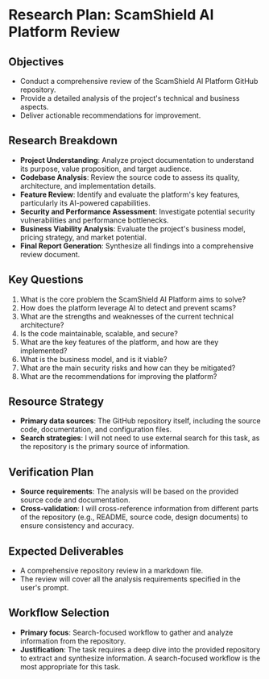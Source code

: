 # Research Plan: ScamShield AI Platform Review

## Objectives
- Conduct a comprehensive review of the ScamShield AI Platform GitHub repository.
- Provide a detailed analysis of the project's technical and business aspects.
- Deliver actionable recommendations for improvement.

## Research Breakdown
- **Project Understanding**: Analyze project documentation to understand its purpose, value proposition, and target audience.
- **Codebase Analysis**: Review the source code to assess its quality, architecture, and implementation details.
- **Feature Review**: Identify and evaluate the platform's key features, particularly its AI-powered capabilities.
- **Security and Performance Assessment**: Investigate potential security vulnerabilities and performance bottlenecks.
- **Business Viability Analysis**: Evaluate the project's business model, pricing strategy, and market potential.
- **Final Report Generation**: Synthesize all findings into a comprehensive review document.

## Key Questions
1. What is the core problem the ScamShield AI Platform aims to solve?
2. How does the platform leverage AI to detect and prevent scams?
3. What are the strengths and weaknesses of the current technical architecture?
4. Is the code maintainable, scalable, and secure?
5. What are the key features of the platform, and how are they implemented?
6. What is the business model, and is it viable?
7. What are the main security risks and how can they be mitigated?
8. What are the recommendations for improving the platform?

## Resource Strategy
- **Primary data sources**: The GitHub repository itself, including the source code, documentation, and configuration files.
- **Search strategies**: I will not need to use external search for this task, as the repository is the primary source of information.

## Verification Plan
- **Source requirements**: The analysis will be based on the provided source code and documentation.
- **Cross-validation**: I will cross-reference information from different parts of the repository (e.g., README, source code, design documents) to ensure consistency and accuracy.

## Expected Deliverables
- A comprehensive repository review in a markdown file.
- The review will cover all the analysis requirements specified in the user's prompt.

## Workflow Selection
- **Primary focus**: Search-focused workflow to gather and analyze information from the repository.
- **Justification**: The task requires a deep dive into the provided repository to extract and synthesize information. A search-focused workflow is the most appropriate for this task.
